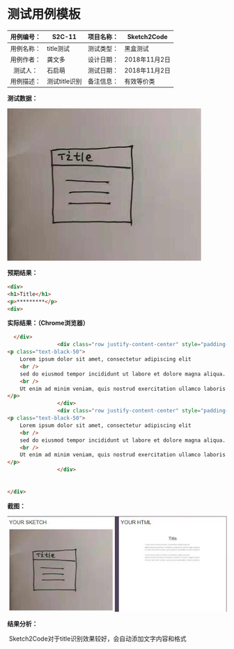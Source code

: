 # 测试用例模板



| 用例编号： | S2C-11 | 项目名称： | Sketch2Code |
| :--------: | ---- | :--------: | ---- |
| 用例名称： | title测试 | 测试类型： | 黑盒测试 |
| 用例作者： | 龚文多 | 设计日期： | 2018年11月2日 |
|  测试人：  | 石启萌 | 测试日期： | 2018年11月2日 |
| 用例描述： | 测试title识别 |备注信息：|有效等价类|

**测试数据：**

![](https://github.com/MSE-925/img-storage/blob/master/title-1-1.jpg?raw=true)

**预期结果：**

```html
<div>
<h1>Title</h1>
<p>*********</p>
<div>
```

**实际结果：（Chrome浏览器）**

```html
  </div>
                <div class="row justify-content-center" style="padding-top:10px;">
<p class="text-black-50">
    Lorem ipsum dolor sit amet, consectetur adipiscing elit
    <br />
    sed do eiusmod tempor incididunt ut labore et dolore magna aliqua.
    <br />
    Ut enim ad minim veniam, quis nostrud exercitation ullamco laboris
</p>
                </div>
                <div class="row justify-content-center" style="padding-top:10px;">
<p class="text-black-50">
    Lorem ipsum dolor sit amet, consectetur adipiscing elit
    <br />
    sed do eiusmod tempor incididunt ut labore et dolore magna aliqua.
    <br />
    Ut enim ad minim veniam, quis nostrud exercitation ullamco laboris
</p>
                </div>


</div>
```

**截图：**

![](https://github.com/MSE-925/img-storage/blob/master/title-1-0.jpg?raw=true)

**结果分析：**

​	Sketch2Code对于title识别效果较好，会自动添加文字内容和格式